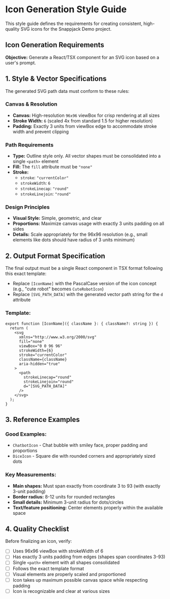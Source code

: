 # Icon Generation Style Guide

This style guide defines the requirements for creating consistent, high-quality SVG icons for the Snappjack Demo project.

## **Icon Generation Requirements**

**Objective:** Generate a React/TSX component for an SVG icon based on a user's prompt.

## **1. Style & Vector Specifications**

The generated SVG path data must conform to these rules:

### **Canvas & Resolution**
* **Canvas:** High-resolution `96x96` viewBox for crisp rendering at all sizes
* **Stroke Width:** `6` (scaled 4x from standard 1.5 for higher resolution)
* **Padding:** Exactly 3 units from viewBox edge to accommodate stroke width and prevent clipping

### **Path Requirements**
* **Type:** Outline style only. All vector shapes must be consolidated into a single `<path>` element
* **Fill:** The `fill` attribute must be `"none"`
* **Stroke:**
    * `stroke`: `"currentColor"`
    * `strokeWidth`: `6`
    * `strokeLinecap`: `"round"`
    * `strokeLinejoin`: `"round"`

### **Design Principles**
* **Visual Style:** Simple, geometric, and clear
* **Proportions:** Maximize canvas usage with exactly 3 units padding on all sides
* **Details:** Scale appropriately for the 96x96 resolution (e.g., small elements like dots should have radius of 3 units minimum)

## **2. Output Format Specification**

The final output must be a single React component in TSX format following this exact template:

* Replace `[IconName]` with the PascalCase version of the icon concept (e.g., "cute robot" becomes `CuteRobotIcon`)
* Replace `[SVG_PATH_DATA]` with the generated vector path string for the `d` attribute

### **Template:**

```tsx
export function [IconName]({ className }: { className?: string }) {
  return (
    <svg
      xmlns="http://www.w3.org/2000/svg"
      fill="none"
      viewBox="0 0 96 96"
      strokeWidth={6}
      stroke="currentColor"
      className={className}
      aria-hidden="true"
    >
      <path
        strokeLinecap="round"
        strokeLinejoin="round"
        d="[SVG_PATH_DATA]"
      />
    </svg>
  );
}
```

## **3. Reference Examples**

### **Good Examples:**
* `ChatbotIcon` - Chat bubble with smiley face, proper padding and proportions
* `DiceIcon` - Square die with rounded corners and appropriately sized dots

### **Key Measurements:**
* **Main shapes:** Must span exactly from coordinate 3 to 93 (with exactly 3-unit padding)
* **Border radius:** 8-12 units for rounded rectangles
* **Small details:** Minimum 3-unit radius for dots/circles
* **Text/feature positioning:** Center elements properly within the available space

## **4. Quality Checklist**

Before finalizing an icon, verify:
- [ ] Uses 96x96 viewBox with strokeWidth of 6
- [ ] Has exactly 3 units padding from edges (shapes span coordinates 3-93)
- [ ] Single `<path>` element with all shapes consolidated
- [ ] Follows the exact template format
- [ ] Visual elements are properly scaled and proportioned
- [ ] Icon takes up maximum possible canvas space while respecting padding
- [ ] Icon is recognizable and clear at various sizes